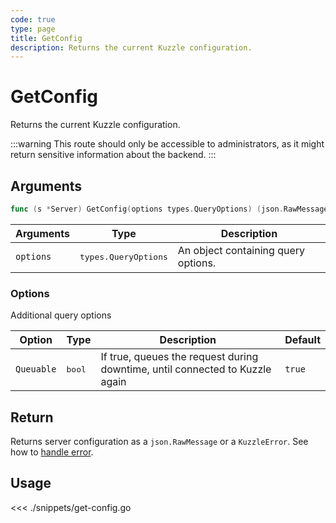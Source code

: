 ```yaml
---
code: true
type: page
title: GetConfig
description: Returns the current Kuzzle configuration.
---
```


# GetConfig

Returns the current Kuzzle configuration.

:::warning
This route should only be accessible to administrators, as it might return sensitive information about the backend.
:::

## Arguments

```go
func (s *Server) GetConfig(options types.QueryOptions) (json.RawMessage, error)
```

| Arguments | Type               | Description                         |
| --------- | ------------------ | ----------------------------------- |
| `options` | <pre>types.QueryOptions</pre> | An object containing query options. |

### **Options**

Additional query options

| Option     | Type | Description                                                                  | Default |
| ---------- | ---- | ---------------------------------------------------------------------------- | ------- |
| `Queuable` | <pre>bool</pre> | If true, queues the request during downtime, until connected to Kuzzle again | `true`  |

## Return

Returns server configuration as a `json.RawMessage` or a `KuzzleError`. See how to [handle error](/sdk/go/1/essentials/error-handling).

## Usage

<<< ./snippets/get-config.go
